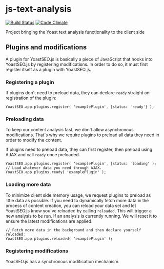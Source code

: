# js-text-analysis

[![Build Status](https://travis-ci.org/Yoast/js-text-analysis.svg?branch=master)](https://travis-ci.org/Yoast/js-text-analysis)
[![Code Climate](https://codeclimate.com/repos/5524f75d69568028f6000fda/badges/f503961401819f93c64c/gpa.svg)](https://codeclimate.com/repos/5524f75d69568028f6000fda/feed)

Project bringing the Yoast text analysis functionality to the client side

## Plugins and modifications

A plugin for YoastSEO.js is basically a piece of JavaScript that hooks into YoastSEO.js by registering modifications. In order to do so, it must first register itself as a plugin with YoastSEO.js. 

### Registering a plugin

If plugins don't need to preload data, they can declare `ready` straight on registration of the plugin:

```JS
YoastSEO.app.plugins.register( 'examplePlugin', {status: 'ready'} );
```

### Preloading data

To keep our content analysis fast, we don't allow asynchronous modifications. That's why we require plugins to preload all data they need in order to modify the content. 

If plugins need to preload data, they can first register, then preload using AJAX and call `ready` once preloaded.

```JS
YoastSEO.app.plugins.register( 'examplePlugin', {status: 'loading' );
// Load whatever data you need through AJAX.
YoastSEO.app.plugins.ready( 'examplePlugin' );
```

### Loading more data

To minimize client side memory usage, we request plugins to preload as little data as possible. If you need to dynamically fetch more data in the process of content creation, you can reload your data set and let YoastSEO.js know you've reloaded by calling `reloaded`. This will trigger a new analysis to be run. If an analysis is currently running. We will reset it to ensure the latest modifications are applied.

```JS
// Fetch more data in the background and then declare yourself reloaded:
YoastSEO.app.plugins.reloaded( 'examplePlugin' );
```

### Registering modifications

YoasSEO.js has a synchronous modification mechanism. 
